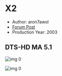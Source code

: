 # X2

* Author: aron7awol
* [Forum Post](https://www.avsforum.com/threads/bass-eq-for-filtered-movies.2995212/post-56861100)
* Production Year: 2003

## DTS-HD MA 5.1

![img 0](https://i.imgur.com/hxTuL3J.jpg)

![img 0](https://i.imgur.com/qvkHRwb.jpg)

